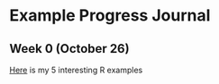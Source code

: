 # Example Progress Journal

## Week 0 (October 26)

[Here](files/R_examples.html) is my 5 interesting R examples